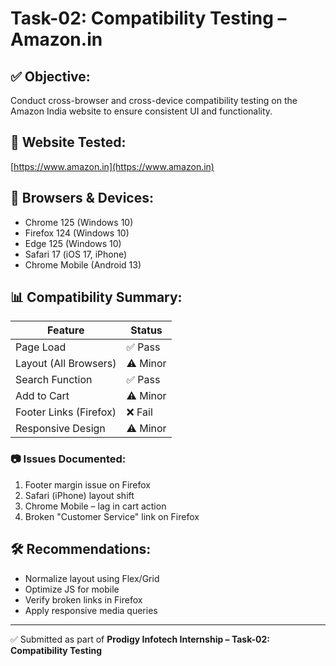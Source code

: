 # Task-02: Compatibility Testing – Amazon.in

## ✅ Objective:
Conduct cross-browser and cross-device compatibility testing on the Amazon India website to ensure consistent UI and functionality.

## 🔗 Website Tested:
[https://www.amazon.in](https://www.amazon.in)

## 🧪 Browsers & Devices:
- Chrome 125 (Windows 10)
- Firefox 124 (Windows 10)
- Edge 125 (Windows 10)
- Safari 17 (iOS 17, iPhone)
- Chrome Mobile (Android 13)

## 📊 Compatibility Summary:

| Feature                | Status  |
|------------------------|---------|
| Page Load              | ✅ Pass |
| Layout (All Browsers)  | ⚠️ Minor |
| Search Function        | ✅ Pass |
| Add to Cart            | ⚠️ Minor |
| Footer Links (Firefox) | ❌ Fail |
| Responsive Design      | ⚠️ Minor |

### 📷 Issues Documented:
1. Footer margin issue on Firefox
2. Safari (iPhone) layout shift
3. Chrome Mobile – lag in cart action
4. Broken "Customer Service" link on Firefox

## 🛠️ Recommendations:
- Normalize layout using Flex/Grid
- Optimize JS for mobile
- Verify broken links in Firefox
- Apply responsive media queries

---

✅ Submitted as part of **Prodigy Infotech Internship – Task-02: Compatibility Testing**

